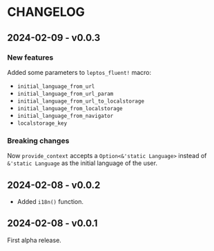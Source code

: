 # CHANGELOG

## 2024-02-09 - v0.0.3

### New features

Added some parameters to `leptos_fluent!` macro:

-   `initial_language_from_url`
-   `initial_language_from_url_param`
-   `initial_language_from_url_to_localstorage`
-   `initial_language_from_localstorage`
-   `initial_language_from_navigator`
-   `localstorage_key`

### Breaking changes

Now `provide_context` accepts a `Option<&'static Language>` instead of `&'static Language` as the initial language of the user.

## 2024-02-08 - v0.0.2

-   Added `i18n()` function.

## 2024-02-08 - v0.0.1

First alpha release.
